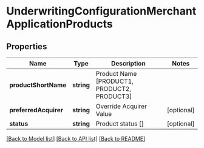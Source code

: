 # UnderwritingConfigurationMerchantApplicationProducts

## Properties
Name | Type | Description | Notes
------------ | ------------- | ------------- | -------------
**productShortName** | **string** | Product Name [PRODUCT1, PRODUCT2, PRODUCT3] | 
**preferredAcquirer** | **string** | Override Acquirer Value | [optional] 
**status** | **string** | Product status [] | [optional] 

[[Back to Model list]](../README.md#documentation-for-models) [[Back to API list]](../README.md#documentation-for-api-endpoints) [[Back to README]](../README.md)


